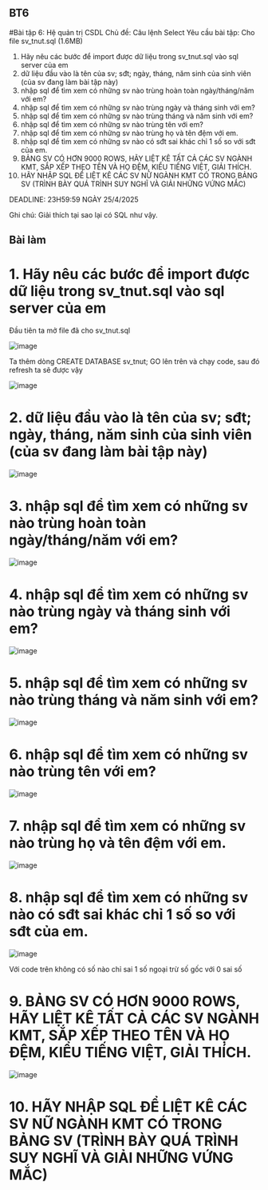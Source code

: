 ## BT6
#Bài tập 6: Hệ quản trị CSDL
Chủ đề: Câu lệnh Select
Yêu cầu bài tập: 
Cho file sv_tnut.sql (1.6MB)
1. Hãy nêu các bước để import được dữ liệu trong sv_tnut.sql vào sql server của em
2. dữ liệu đầu vào là tên của sv; sđt; ngày, tháng, năm sinh của sinh viên (của sv đang làm bài tập này)
3. nhập sql để tìm xem có những sv nào trùng hoàn toàn ngày/tháng/năm với em?
4. nhập sql để tìm xem có những sv nào trùng ngày và tháng sinh với em?
5. nhập sql để tìm xem có những sv nào trùng tháng và năm sinh với em?
6. nhập sql để tìm xem có những sv nào trùng tên với em?
7. nhập sql để tìm xem có những sv nào trùng họ và tên đệm với em.
8. nhập sql để tìm xem có những sv nào có sđt sai khác chỉ 1 số so với sđt của em.
9. BẢNG SV CÓ HƠN 9000 ROWS, HÃY LIỆT KÊ TẤT CẢ CÁC SV NGÀNH KMT, SẮP XẾP THEO TÊN VÀ HỌ ĐỆM, KIỂU TIẾNG  VIỆT, GIẢI THÍCH.
10. HÃY NHẬP SQL ĐỂ LIỆT KÊ CÁC SV NỮ NGÀNH KMT CÓ TRONG BẢNG SV (TRÌNH BÀY QUÁ TRÌNH SUY NGHĨ VÀ GIẢI NHỮNG VỨNG MẮC)

DEADLINE: 23H59:59 NGÀY 25/4/2025

Ghi chú: Giải thích tại sao lại có SQL như vậy.
## Bài làm
# 1. Hãy nêu các bước để import được dữ liệu trong sv_tnut.sql vào sql server của em

Đầu tiên ta mở file đã cho sv_tnut.sql

![image](https://github.com/user-attachments/assets/b607b98e-c78d-454a-90ae-4b25fc2e78a0) 

Ta thêm dòng CREATE DATABASE sv_tnut; GO lên trên và chạy code, sau đó refresh ta sẽ được vậy

![image](https://github.com/user-attachments/assets/4f8c4e22-424f-4680-809a-fbcc19a2f66b)
# 2. dữ liệu đầu vào là tên của sv; sđt; ngày, tháng, năm sinh của sinh viên (của sv đang làm bài tập này)
![image](https://github.com/user-attachments/assets/e3bda6c0-7d5d-421b-8def-006bf072fd9f)
# 3. nhập sql để tìm xem có những sv nào trùng hoàn toàn ngày/tháng/năm với em?
![image](https://github.com/user-attachments/assets/695bdeb0-960e-407a-8f62-cf9732c13fe1) 
# 4. nhập sql để tìm xem có những sv nào trùng ngày và tháng sinh với em?
![image](https://github.com/user-attachments/assets/b6d654ce-3d0f-494d-b3b7-41d575d43650) 
# 5. nhập sql để tìm xem có những sv nào trùng tháng và năm sinh với em?
![image](https://github.com/user-attachments/assets/e6a9a81a-ef18-42f3-b068-ca0d3bcca096) 
# 6. nhập sql để tìm xem có những sv nào trùng tên với em?
![image](https://github.com/user-attachments/assets/7bca8882-5b99-42ca-8fe2-9264031ab48b) 
# 7. nhập sql để tìm xem có những sv nào trùng họ và tên đệm với em.
![image](https://github.com/user-attachments/assets/4593373a-d704-4f80-9e13-ba9e46eb229e) 
# 8. nhập sql để tìm xem có những sv nào có sđt sai khác chỉ 1 số so với sđt của em.
![image](https://github.com/user-attachments/assets/63a0ef05-5ef5-4104-b375-b68c830f548f) 

Với code trên không có số nào chỉ sai 1 số ngoại trừ số gốc với 0 sai số

# 9. BẢNG SV CÓ HƠN 9000 ROWS, HÃY LIỆT KÊ TẤT CẢ CÁC SV NGÀNH KMT, SẮP XẾP THEO TÊN VÀ HỌ ĐỆM, KIỂU TIẾNG  VIỆT, GIẢI THÍCH.
![image](https://github.com/user-attachments/assets/db64c07b-c71e-4ad5-93e1-9e1d8b3b2c57) 
# 10. HÃY NHẬP SQL ĐỂ LIỆT KÊ CÁC SV NỮ NGÀNH KMT CÓ TRONG BẢNG SV (TRÌNH BÀY QUÁ TRÌNH SUY NGHĨ VÀ GIẢI NHỮNG VỨNG MẮC)







